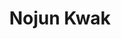 ---
layout: member
title: Nojun Kwak
position: Integrated MS/PhD student
image: /images/people/nojun-kwak.jpg
---